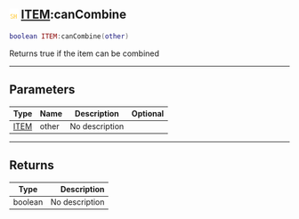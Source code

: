 ## ![shared](../../.gitbook/assets/shared.png) [ITEM](https://iaswiki.rawr.dev/readme/item):canCombine

```lua
boolean ITEM:canCombine(other)
```

Returns true if the item can be combined

------
## Parameters

| Type   | Name | Description | Optional |
| ------ | ---- | ----------- | -------: |
| [ITEM](https://iaswiki.rawr.dev/readme/item) | other | No description |  |


------
## Returns

| Type   | Description |
| ------ | ----------: |
| boolean | No description |

